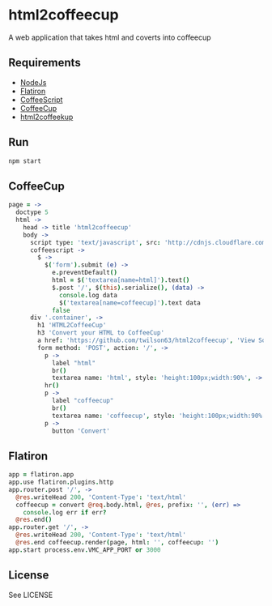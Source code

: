 # html2coffeecup

A web application that takes html and coverts into coffeecup


## Requirements

* [NodeJs](http://nodejs.org)
* [Flatiron](http://flatiron.com)
* [CoffeeScript](http://coffeescript.org)
* [CoffeeCup](http://coffeecup-docs.nodejitsu.com/)
* [html2coffeekup](http://github.com/brandonbloom/html2coffeekup)

## Run

``` sh
npm start
```
## CoffeeCup

``` coffeescript
page = ->
  doctype 5
  html ->
    head -> title 'html2coffeecup'
    body ->
      script type: 'text/javascript', src: 'http://cdnjs.cloudflare.com/ajax/libs/jquery/1.7.1/jquery.min.js'
      coffeescript ->
        $ ->
          $('form').submit (e) ->
            e.preventDefault()
            html = $('textarea[name=html]').text()
            $.post '/', $(this).serialize(), (data) ->
              console.log data
              $('textarea[name=coffeecup]').text data
            false
      div '.container', ->
        h1 'HTML2CoffeeCup'
        h3 'Convert your HTML to CoffeeCup'
        a href: 'https://github.com/twilson63/html2coffeecup', 'View Source on Github'
        form method: 'POST', action: '/', ->
          p ->
            label "html"
            br()
            textarea name: 'html', style: 'height:100px;width:90%', -> @html
          hr()
          p ->
            label "coffeecup"
            br()
            textarea name: 'coffeecup', style: 'height:100px;width:90%', -> @coffeecup
          p -> 
            button 'Convert'

```

## Flatiron

``` coffeescript
app = flatiron.app
app.use flatiron.plugins.http
app.router.post '/', ->
  @res.writeHead 200, 'Content-Type': 'text/html'
  coffeecup = convert @req.body.html, @res, prefix: '', (err) =>
    console.log err if err?
  @res.end()
app.router.get '/', ->
  @res.writeHead 200, 'Content-Type': 'text/html'
  @res.end coffeecup.render(page, html: '', coffeecup: '')
app.start process.env.VMC_APP_PORT or 3000

```

## License

See LICENSE